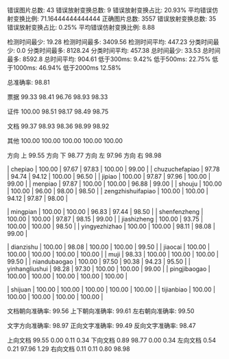 错误图片总数: 43 错误放射变换总数: 9 错误放射变换占比: 20.93% 平均错误仿射变换比例: 71.16444444444444
正确图片总数: 3557 错误放射变换总数: 35 错误放射变换占比: 0.25% 平均错误仿射变换比例: 8.88

检测时间最少: 19.28 检测时间最多: 3409.56 检测时间平均: 447.23
分类时间最少: 0.0 分类时间最多: 8128.24 分类时间平均: 457.38
总时间最少: 33.53 总时间最多: 8592.8 总时间平均: 904.61
低于300ms: 9.42% 低于500ms: 22.75% 低于1000ms: 46.94% 低于2000ms 12.58%

总准确率: 98.81 

票据
 99.33 98.41 96.76 98.93 98.33 

证件
 100.00 98.51 98.17 98.49 98.75 

文档
 99.37 98.93 98.36 98.99 98.92 

其他
 100.00 100.00 100.00 100.00 100.00 

方向 上  99.55 
方向 下  98.77 
方向 左  97.96 
方向 右  98.98 

| chepiao |  100.00 | 97.67 | 97.83 | 100.00 | 99.00 |
| chuzuchefapiao |  97.78 | 94.74 | 94.12 | 100.00 | 96.50 |
| jipiao |  100.00 | 97.87 | 97.96 | 100.00 | 99.00 |
| menpiao |  97.87 | 100.00 | 100.00 | 96.88 | 99.00 |
| shouju |  100.00 | 100.00 | 96.00 | 98.00 | 98.50 |
| zengzhishuifapiao |  100.00 | 100.00 | 94.12 | 97.87 | 98.00 |


| mingpian |  100.00 | 100.00 | 96.83 | 97.44 | 98.50 |
| shenfenzheng |  100.00 | 100.00 | 97.87 | 98.15 | 99.00 |
| jiashizheng |  100.00 | 93.75 | 100.00 | 100.00 | 98.50 |
| yingyezhizhao |  100.00 | 100.00 | 98.11 | 98.08 | 99.00 |


| dianzishu |  100.00 | 98.08 | 100.00 | 100.00 | 99.50 |
| jiaocai |  100.00 | 100.00 | 100.00 | 100.00 | 100.00 |
| muji |  98.33 | 100.00 | 100.00 | 100.00 | 99.50 |
| niandubaogao |  100.00 | 97.50 | 90.38 | 94.23 | 95.50 |
| yinhangliushui |  98.28 | 97.30 | 100.00 | 100.00 | 99.00 |
| pingjibaogao |  100.00 | 100.00 | 100.00 | 100.00 | 100.00 |


| shijuan |  100.00 | 100.00 | 100.00 | 100.00 | 100.00 |
| tijianbiao |  100.00 | 100.00 | 100.00 | 100.00 | 100.00 |

文档朝向准确率: 99.56
上下朝向准确率: 99.61
左右朝向准确率: 99.50

文字方向准确率: 98.97
正向文字准确率: 99.49
反向文字准确率: 98.47

上向文档 99.55 0.00 0.11 0.34
下向文档 0.89 98.77 0.00 0.34
左向文档 0.54 0.21 97.96 1.29
右向文档 0.11 0.11 0.80 98.98
